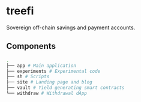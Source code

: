 # treefi

Sovereign off-chain savings and payment accounts.

## Components

```bash
.
├── app # Main application
├── experiments # Experimental code
├── sh # Scripts
├── site # Landing page and blog
├── vault # Yield generating smart contracts
└── withdraw # Withdrawal dApp
```
